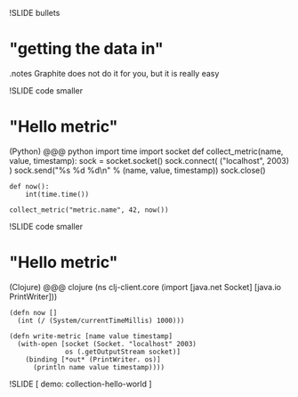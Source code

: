 !SLIDE bullets
# "getting the data in" #

.notes Graphite does not do it for you, but it is really easy

!SLIDE code smaller
# "Hello metric" #
(Python)
    @@@ python
    import time
    import socket
    def collect_metric(name, value, timestamp):
        sock = socket.socket()
        sock.connect( ("localhost", 2003) )
        sock.send("%s %d %d\n" % (name, value, timestamp))
        sock.close()

    def now():
        int(time.time())

    collect_metric("metric.name", 42, now())

!SLIDE code smaller
# "Hello metric" #
(Clojure)
    @@@ clojure
    (ns clj-client.core
      (import [java.net Socket]
              [java.io PrintWriter]))

    (defn now []
      (int (/ (System/currentTimeMillis) 1000)))

    (defn write-metric [name value timestamp]
      (with-open [socket (Socket. "localhost" 2003)
                  os (.getOutputStream socket)]
        (binding [*out* (PrintWriter. os)]
          (println name value timestamp))))

!SLIDE
[ demo: collection-hello-world ]

